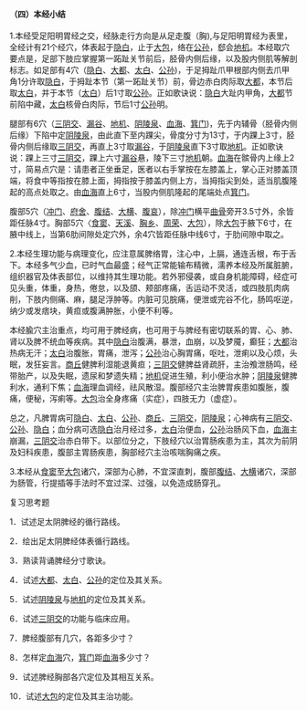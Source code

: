 #### （四）本经小结

1.本经受足阳明胃经之交，经脉走行方向是从足走腹（胸),与足阳明胃经为表里，全经计有21个经穴，体表起于[隐白](https://www.gmzyjc.com/read/zjs/zjs3.1.4-6-0.0.1.3.1.md)，止于[大包](https://www.gmzyjc.com/read/zjs/zjs3.1.4-6-0.0.1.3.21.md)，络在[公孙](https://www.gmzyjc.com/read/zjs/zjs3.1.4-6-0.0.1.3.4.md)，郄会[地机](https://www.gmzyjc.com/read/zjs/zjs3.1.4-6-0.0.1.3.8.md)。本经取穴要点是，足部下肢应掌握第一跖趾关节前后，胫骨内侧后缘，以及股内侧肌等解剖标志。如足部有4穴（[隐白](https://www.gmzyjc.com/read/zjs/zjs3.1.4-6-0.0.1.3.1.md)、[大都](https://www.gmzyjc.com/read/zjs/zjs3.1.4-6-0.0.1.3.2.md)、[太白](https://www.gmzyjc.com/read/zjs/zjs3.1.4-6-0.0.1.3.3.md)、[公孙](https://www.gmzyjc.com/read/zjs/zjs3.1.4-6-0.0.1.3.4.md))，于足拇趾爪甲根部内侧去爪甲角1分许取[隐白](https://www.gmzyjc.com/read/zjs/zjs3.1.4-6-0.0.1.3.1.md)，于拇趾本节（第一跖趾关节）前，骨边赤白肉际取[大都](https://www.gmzyjc.com/read/zjs/zjs3.1.4-6-0.0.1.3.2.md)，本节后取[太白](https://www.gmzyjc.com/read/zjs/zjs3.1.4-6-0.0.1.3.3.md)，并于本节（[太白](https://www.gmzyjc.com/read/zjs/zjs3.1.4-6-0.0.1.3.3.md)）后1寸取[公孙](https://www.gmzyjc.com/read/zjs/zjs3.1.4-6-0.0.1.3.4.md)。正如歌诀说：[隐白](https://www.gmzyjc.com/read/zjs/zjs3.1.4-6-0.0.1.3.1.md)大趾内甲角，[大都](https://www.gmzyjc.com/read/zjs/zjs3.1.4-6-0.0.1.3.2.md)节前陷中藏，[太白](https://www.gmzyjc.com/read/zjs/zjs3.1.4-6-0.0.1.3.3.md)核骨白肉际，节后1寸[公孙](https://www.gmzyjc.com/read/zjs/zjs3.1.4-6-0.0.1.3.4.md)明。

腿部有6穴（[三阴交](https://www.gmzyjc.com/read/zjs/zjs3.1.4-6-0.0.1.3.6.md)、[漏谷](https://www.gmzyjc.com/read/zjs/zjs3.1.4-6-0.0.1.3.7.md)、[地机](https://www.gmzyjc.com/read/zjs/zjs3.1.4-6-0.0.1.3.8.md)、[阴陵泉](https://www.gmzyjc.com/read/zjs/zjs3.1.4-6-0.0.1.3.9.md)、[血海](https://www.gmzyjc.com/read/zjs/zjs3.1.4-6-0.0.1.3.10.md)、[箕门](https://www.gmzyjc.com/read/zjs/zjs3.1.4-6-0.0.1.3.11.md))，先于内辅骨（胫骨内侧后缘）下陷中定[阴陵泉](https://www.gmzyjc.com/read/zjs/zjs3.1.4-6-0.0.1.3.9.md)，由此直下至内踝尖，骨度分寸为13寸，于内踝上3寸，胫骨内侧后缘取[三阴交](https://www.gmzyjc.com/read/zjs/zjs3.1.4-6-0.0.1.3.6.md)，再直上3寸取[漏谷](https://www.gmzyjc.com/read/zjs/zjs3.1.4-6-0.0.1.3.7.md)，于[阴陵泉](https://www.gmzyjc.com/read/zjs/zjs3.1.4-6-0.0.1.3.9.md)直下3寸取[地机](https://www.gmzyjc.com/read/zjs/zjs3.1.4-6-0.0.1.3.8.md)。正如歌诀说：踝上三寸[三阴交](https://www.gmzyjc.com/read/zjs/zjs3.1.4-6-0.0.1.3.6.md)，踝上六寸[漏谷](https://www.gmzyjc.com/read/zjs/zjs3.1.4-6-0.0.1.3.7.md)悬，陵下三寸[地机](https://www.gmzyjc.com/read/zjs/zjs3.1.4-6-0.0.1.3.8.md)朝。[血海](https://www.gmzyjc.com/read/zjs/zjs3.1.4-6-0.0.1.3.10.md)在髌骨内上缘上2寸，简易点穴是：请患者正坐垂足，医者以右手掌按在左膝盖上，掌心正对膝盖顶端，将食中等指按在膝上面，拇指按于膝盖内侧上方，当拇指尖到处，适当肌腹隆起的高点处取之。由[血海](https://www.gmzyjc.com/read/zjs/zjs3.1.4-6-0.0.1.3.10.md)直上6寸，当股内侧肌隆起的尾端处点[箕门](https://www.gmzyjc.com/read/zjs/zjs3.1.4-6-0.0.1.3.11.md)。

腹部5穴（[冲门](https://www.gmzyjc.com/read/zjs/zjs3.1.4-6-0.0.1.3.12.md)、[府舍](https://www.gmzyjc.com/read/zjs/zjs3.1.4-6-0.0.1.3.13.md)、[腹结](https://www.gmzyjc.com/read/zjs/zjs3.1.4-6-0.0.1.3.14.md)、[大横](https://www.gmzyjc.com/read/zjs/zjs3.1.4-6-0.0.1.3.15.md)、[腹哀](https://www.gmzyjc.com/read/zjs/zjs3.1.4-6-0.0.1.3.16.md)），除[冲门](https://www.gmzyjc.com/read/zjs/zjs3.1.4-6-0.0.1.3.12.md)横平[曲骨](https://www.gmzyjc.com/read/zjs/zjs3.2.1-0.1.1.3.2.md)旁开3.5寸外，余皆距任脉4寸。胸部5穴〈[食窦](https://www.gmzyjc.com/read/zjs/zjs3.1.4-6-0.0.1.3.17.md)、[天溪](https://www.gmzyjc.com/read/zjs/zjs3.1.4-6-0.0.1.3.18.md)、[胸乡](https://www.gmzyjc.com/read/zjs/zjs3.1.4-6-0.0.1.3.19.md)、[周荣](https://www.gmzyjc.com/read/zjs/zjs3.1.4-6-0.0.1.3.20.md)、[大包](https://www.gmzyjc.com/read/zjs/zjs3.1.4-6-0.0.1.3.21.md)），除[大包](https://www.gmzyjc.com/read/zjs/zjs3.1.4-6-0.0.1.3.21.md)于腋下6寸，在腋中线上，当第6肋间隙处定穴外，余4穴皆距任脉中线6寸，于肋间隙中取之。

2.本经生理功能与病理变化，应注意属脾络胃，注心中，上膈，通连舌根，布于舌下。本经多气少血，已时气血最盛；经气正常能输布精微，濡养本经及所属脏腑，组织器官及体表部位，以维持其生理功能。若外邪侵袭，或自身机能障碍，经症可见头重，体重，身热，倦怠，以及颌、颊部疼痛，舌运动不灵活，或四肢肌肉病削，下肢内侧痛、麻，腿足浮肿等。内脏可见脘痛，便泄或完谷不化，肠鸣呕逆，纳少或发痞块，黄疸或腹满肿胀，小便不利等。

本经腧穴主治重点，均可用于脾经病，也可用于与脾经有密切联系的胃、心、肺、肾以及脾不统血等疾病。其中[隐白](https://www.gmzyjc.com/read/zjs/zjs3.1.4-6-0.0.1.3.1.md)治腹满，暴泄，血崩，以及梦魇，癫狂；[大都](https://www.gmzyjc.com/read/zjs/zjs3.1.4-6-0.0.1.3.2.md)治热病无汗；[太白](https://www.gmzyjc.com/read/zjs/zjs3.1.4-6-0.0.1.3.3.md)治腹胀，胃痛，泄泻；[公孙](https://www.gmzyjc.com/read/zjs/zjs3.1.4-6-0.0.1.3.4.md)治心胸胃痛，呕吐，泄痢以及心烦，头眠，发狂妄言。[商丘](https://www.gmzyjc.com/read/zjs/zjs3.1.4-6-0.0.1.3.5.md)健脾利湿能退黄疸；[三阴交](https://www.gmzyjc.com/read/zjs/zjs3.1.4-6-0.0.1.3.6.md)健脾益肾疏肝，主治飧泄肠鸣，经带胎产，以及失眠，遗尿和梦遗失精；[地机](https://www.gmzyjc.com/read/zjs/zjs3.1.4-6-0.0.1.3.8.md)促进生殖，利小便治水肿；[阴陵泉](https://www.gmzyjc.com/read/zjs/zjs3.1.4-6-0.0.1.3.9.md)健脾利水，通利下焦；[血海](https://www.gmzyjc.com/read/zjs/zjs3.1.4-6-0.0.1.3.10.md)理血调经，祛风散湿。腹部经穴主治脾胃疾患如腹胀，腹痛，便秘，泻痢等。[大包](https://www.gmzyjc.com/read/zjs/zjs3.1.4-6-0.0.1.3.21.md)治全身疼痛（实症），四肢无力（虚症）。

总之，凡脾胃病可[隐白](https://www.gmzyjc.com/read/zjs/zjs3.1.4-6-0.0.1.3.1.md)、[太白](https://www.gmzyjc.com/read/zjs/zjs3.1.4-6-0.0.1.3.3.md)、[公孙](https://www.gmzyjc.com/read/zjs/zjs3.1.4-6-0.0.1.3.4.md)、[商丘](https://www.gmzyjc.com/read/zjs/zjs3.1.4-6-0.0.1.3.5.md)、[三阴交](https://www.gmzyjc.com/read/zjs/zjs3.1.4-6-0.0.1.3.6.md)，[阴陵泉](https://www.gmzyjc.com/read/zjs/zjs3.1.4-6-0.0.1.3.9.md)；心神病有[三阴交](https://www.gmzyjc.com/read/zjs/zjs3.1.4-6-0.0.1.3.6.md)、[公孙](https://www.gmzyjc.com/read/zjs/zjs3.1.4-6-0.0.1.3.4.md)、[隐白](https://www.gmzyjc.com/read/zjs/zjs3.1.4-6-0.0.1.3.1.md)；血分病可选[隐白](https://www.gmzyjc.com/read/zjs/zjs3.1.4-6-0.0.1.3.1.md)治月经过多，[太白](https://www.gmzyjc.com/read/zjs/zjs3.1.4-6-0.0.1.3.3.md)治便血，[公孙](https://www.gmzyjc.com/read/zjs/zjs3.1.4-6-0.0.1.3.4.md)治肠风下血，[血海](https://www.gmzyjc.com/read/zjs/zjs3.1.4-6-0.0.1.3.10.md)主崩漏，[三阴交](https://www.gmzyjc.com/read/zjs/zjs3.1.4-6-0.0.1.3.6.md)治赤白带下。以部位分之，下肢经穴以治胃肠疾患为主，其次为前阴及妇科疾患，腹部主胃肠疾患，胸部经穴主治咳喘胸痛之疾。

3.本经从[食窦](https://www.gmzyjc.com/read/zjs/zjs3.1.4-6-0.0.1.3.17.md)至[大包](https://www.gmzyjc.com/read/zjs/zjs3.1.4-6-0.0.1.3.21.md)诸穴，深部为心肺，不宜深直刺，腹部[腹结](https://www.gmzyjc.com/read/zjs/zjs3.1.4-6-0.0.1.3.14.md)、[大横](https://www.gmzyjc.com/read/zjs/zjs3.1.4-6-0.0.1.3.15.md)诸穴，深部为肠管，行提插等手法时不宜过深、过强，以免造成肠穿孔。

复习思考题

1．试述足太阴脾经的循行路线。

2．绘出足太阴脾经体表循行路线。

3．熟读背诵脾经分寸歌诀。

4．试述[大都](https://www.gmzyjc.com/read/zjs/zjs3.1.4-6-0.0.1.3.2.md)、[太白](https://www.gmzyjc.com/read/zjs/zjs3.1.4-6-0.0.1.3.3.md)、[公孙](https://www.gmzyjc.com/read/zjs/zjs3.1.4-6-0.0.1.3.4.md)的定位及其关系。

5．试述[阴陵泉](https://www.gmzyjc.com/read/zjs/zjs3.1.4-6-0.0.1.3.9.md)与[地机](https://www.gmzyjc.com/read/zjs/zjs3.1.4-6-0.0.1.3.8.md)的定位及其关系。

6．试述[三阴交](https://www.gmzyjc.com/read/zjs/zjs3.1.4-6-0.0.1.3.6.md)的功能与临床应用。

7．脾经腹部有几穴，各距多少寸？

8．怎样定[血海](https://www.gmzyjc.com/read/zjs/zjs3.1.4-6-0.0.1.3.10.md)穴，[箕门](https://www.gmzyjc.com/read/zjs/zjs3.1.4-6-0.0.1.3.11.md)距[血海](https://www.gmzyjc.com/read/zjs/zjs3.1.4-6-0.0.1.3.10.md)多少寸？

9．试述脾经胸部各穴定位及其相互关系。

10．试述[大包](https://www.gmzyjc.com/read/zjs/zjs3.1.4-6-0.0.1.3.21.md)的定位及其主治功能。
